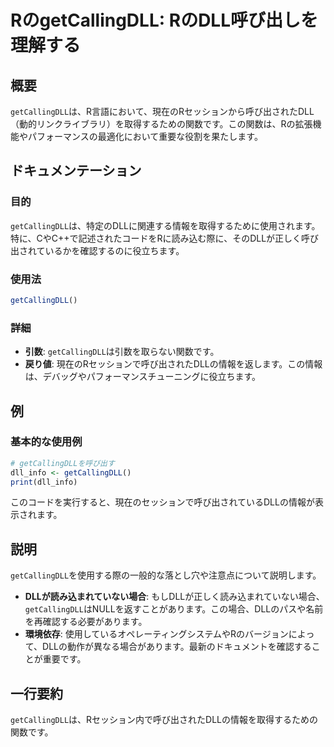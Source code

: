 <!--
Meta Description: # RのgetCallingDLL: RのDLL呼び出しを理解する ## 概要 `getCallingDLL`は、R言語において、現在のRセッションから呼び出されたDLL（動的リンクライブラリ）を取得するための関数です。この関数は、Rの拡張機能やパフォーマンスの最適化において重要な役割を果たします。...
Meta Keywords: getcallingdll, dll_info, rのgetcallingdll, rのdll呼び出しを理解する, r言語において
-->

# RのgetCallingDLL: RのDLL呼び出しを理解する

## 概要
`getCallingDLL`は、R言語において、現在のRセッションから呼び出されたDLL（動的リンクライブラリ）を取得するための関数です。この関数は、Rの拡張機能やパフォーマンスの最適化において重要な役割を果たします。

## ドキュメンテーション
### 目的
`getCallingDLL`は、特定のDLLに関連する情報を取得するために使用されます。特に、CやC++で記述されたコードをRに読み込む際に、そのDLLが正しく呼び出されているかを確認するのに役立ちます。

### 使用法
```R
getCallingDLL()
```

### 詳細
- **引数**: `getCallingDLL`は引数を取らない関数です。
- **戻り値**: 現在のRセッションで呼び出されたDLLの情報を返します。この情報は、デバッグやパフォーマンスチューニングに役立ちます。

## 例
### 基本的な使用例
```R
# getCallingDLLを呼び出す
dll_info <- getCallingDLL()
print(dll_info)
```
このコードを実行すると、現在のセッションで呼び出されているDLLの情報が表示されます。

## 説明
`getCallingDLL`を使用する際の一般的な落とし穴や注意点について説明します。
- **DLLが読み込まれていない場合**: もしDLLが正しく読み込まれていない場合、`getCallingDLL`はNULLを返すことがあります。この場合、DLLのパスや名前を再確認する必要があります。
- **環境依存**: 使用しているオペレーティングシステムやRのバージョンによって、DLLの動作が異なる場合があります。最新のドキュメントを確認することが重要です。

## 一行要約
`getCallingDLL`は、Rセッション内で呼び出されたDLLの情報を取得するための関数です。